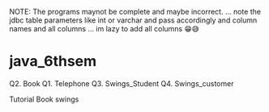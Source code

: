NOTE: The programs maynot be complete and maybe incorrect. 
... note the jdbc table parameters like int or varchar and pass accordingly and column names and all columns ... im lazy to add all columns 😁😅
# java_6thsem
Q2. Book
Q1. Telephone
Q3. Swings_Student
Q4. Swings_customer



Tutorial
Book swings
